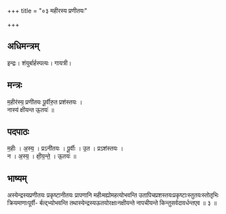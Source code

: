 +++
title = "०३ महीरस्य प्रणीतयः"

+++
## अधिमन्त्रम्
इन्द्रः। शंयुर्बार्हस्पत्यः। गायत्री।

## मन्त्रः
म॒हीर॑स्य॒ प्रणी॑तयः पू॒र्वीरु॒त प्रश॑स्तयः ।  
नास्य॑ क्षीयन्त ऊ॒तयः॑ ॥

## पदपाठः
म॒हीः । अ॒स्य॒ । प्रऽनी॑तयः । पू॒र्वीः । उ॒त । प्रऽश॑स्तयः ।  
न । अ॒स्य॒ । क्षी॒य॒न्ते॒ । ऊ॒तयः॑ ॥

## भाष्यम्
अस्येन्द्रस्यप्रणीतयः प्रकृष्टानीतयः प्रापणानि महीःमह्योमहत्योभवन्ति उतापिचप्रशस्तयःप्रकृष्टाःस्तुतयःस्तोतृभिः क्रियमाणाःपूर्वी- र्बत्द्भ्योभवन्ति तथास्येन्द्रस्यऊतयोरक्षाःनक्षीयन्ते नापचीयन्ते किन्तुसर्वदावर्धन्तएव ॥ ३ ॥
